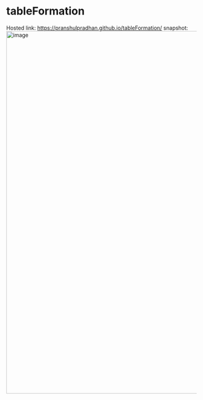 # tableFormation
Hosted link:
https://pranshulpradhan.github.io/tableFormation/
snapshot:
<img width="960" alt="image" src="https://github.com/pranshulpradhan/tableFormation/assets/139995434/a9dc629f-f096-48b1-ad71-168a69ab3159">
